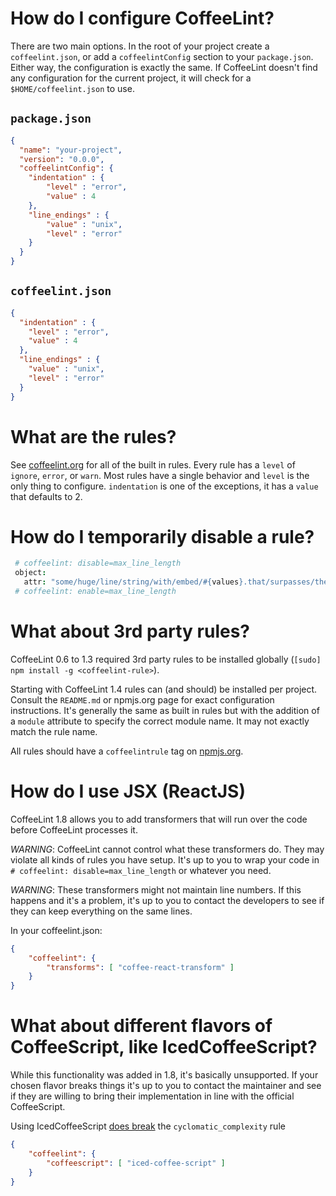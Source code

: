 How do I configure CoffeeLint?
==============================

There are two main options. In the root of your project create a
`coffeelint.json`, or add a `coffeelintConfig` section to your `package.json`.
Either way, the configuration is exactly the same. If CoffeeLint doesn't find
any configuration for the current project, it will check for a
`$HOME/coffeelint.json` to use.

`package.json`
--------------
```json
{
  "name": "your-project",
  "version": "0.0.0",
  "coffeelintConfig": {
    "indentation" : {
        "level" : "error",
        "value" : 4
    },
    "line_endings" : {
        "value" : "unix",
        "level" : "error"
    }
  }
}
```

`coffeelint.json`
-----------------
```json
{
  "indentation" : {
    "level" : "error",
    "value" : 4
  },
  "line_endings" : {
    "value" : "unix",
    "level" : "error"
  }
}
```

What are the rules?
===================

See [coffeelint.org][options] for all of the built in rules. Every rule has a
`level` of `ignore`, `error`, or `warn`. Most rules have a single behavior and
`level` is the only thing to configure. `indentation` is one of the exceptions,
it has a `value` that defaults to 2.

How do I temporarily disable a rule?
====================================

```CoffeeScript
 # coffeelint: disable=max_line_length
 object:
   attr: "some/huge/line/string/with/embed/#{values}.that/surpasses/the/max/column/width"
 # coffeelint: enable=max_line_length
 ```

What about 3rd party rules?
===========================

CoffeeLint 0.6 to 1.3 required 3rd party rules to be installed globally (`[sudo]
npm install -g <coffeelint-rule>`).

Starting with CoffeeLint 1.4 rules can (and should) be installed per project.
Consult the `README.md` or npmjs.org page for exact configuration instructions.
It's generally the same as built in rules but with the addition of a `module`
attribute to specify the correct module name. It may not exactly match the rule
name.

All rules should have a `coffeelintrule` tag on [npmjs.org][rules].

How do I use JSX (ReactJS)
==========================

CoffeeLint 1.8 allows you to add transformers that will run over the code
before CoffeeLint processes it.

*WARNING*: CoffeeLint cannot control what these transformers do. They may
violate all kinds of rules you have setup. It's up to you to wrap your code in
`# coffeelint: disable=max_line_length` or whatever you need.

*WARNING*: These transformers might not maintain line numbers. If this happens
and it's a problem, it's up to you to contact the developers to see if they can
keep everything on the same lines.

In your coffeelint.json:

```json
{
    "coffeelint": {
        "transforms": [ "coffee-react-transform" ]
    }
}
```

What about different flavors of CoffeeScript, like IcedCoffeeScript?
====================================================================

While this functionality was added in 1.8, it's basically unsupported. If your
chosen flavor breaks things it's up to you to contact the maintainer and see if
they are willing to bring their implementation in line with the official
CoffeeScript.

Using IcedCoffeeScript [does break][IcedCoffeeScript] the `cyclomatic_complexity` rule 

```json
{
    "coffeelint": {
        "coffeescript": [ "iced-coffee-script" ]
    }
}
```
 
[options]: https://coffeelint.github.io/coffeelint//#options
[rules]: https://www.npmjs.org/search?q=coffeelintrule
[IcedCoffeeScript]: https://github.com/clutchski/coffeelint/issues/349#issuecomment-67737784
